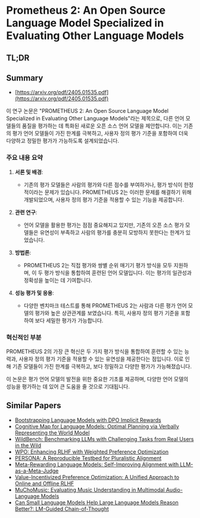 # Prometheus 2: An Open Source Language Model Specialized in Evaluating Other Language Models
## TL;DR
## Summary
- [https://arxiv.org/pdf/2405.01535.pdf](https://arxiv.org/pdf/2405.01535.pdf)

이 연구 논문은 "PROMETHEUS 2: An Open Source Language Model Specialized in Evaluating Other Language Models"라는 제목으로, 다른 언어 모델들의 품질을 평가하는 데 특화된 새로운 오픈 소스 언어 모델을 제안합니다. 이는 기존의 평가 언어 모델들이 가진 한계를 극복하고, 사용자 정의 평가 기준을 포함하여 더욱 다양하고 정밀한 평가가 가능하도록 설계되었습니다.

### 주요 내용 요약

1. **서론 및 배경**:
   - 기존의 평가 모델들은 사람의 평가와 다른 점수를 부여하거나, 평가 방식이 한정적이라는 문제가 있습니다. PROMETHEUS 2는 이러한 문제를 해결하기 위해 개발되었으며, 사용자 정의 평가 기준을 적용할 수 있는 기능을 제공합니다.

2. **관련 연구**:
   - 언어 모델을 활용한 평가는 점점 중요해지고 있지만, 기존의 오픈 소스 평가 모델들은 유연성이 부족하고 사람의 평가를 충분히 모방하지 못한다는 한계가 있었습니다.

3. **방법론**:
   - PROMETHEUS 2는 직접 평가와 쌍별 순위 매기기 평가 방식을 모두 지원하며, 이 두 평가 방식을 통합하여 훈련된 언어 모델입니다. 이는 평가의 일관성과 정확성을 높이는 데 기여합니다.

4. **성능 평가 및 응용**:
   - 다양한 벤치마크 테스트를 통해 PROMETHEUS 2는 사람과 다른 평가 언어 모델의 평가와 높은 상관관계를 보였습니다. 특히, 사용자 정의 평가 기준을 포함하여 보다 세밀한 평가가 가능합니다.

### 혁신적인 부분
PROMETHEUS 2의 가장 큰 혁신은 두 가지 평가 방식을 통합하여 훈련할 수 있는 능력과, 사용자 정의 평가 기준을 적용할 수 있는 유연성을 제공한다는 점입니다. 이로 인해 기존 모델들이 가진 한계를 극복하고, 보다 정밀하고 다양한 평가가 가능해졌습니다.

이 논문은 평가 언어 모델의 발전을 위한 중요한 기초를 제공하며, 다양한 언어 모델의 성능을 평가하는 데 있어 큰 도움을 줄 것으로 기대됩니다.

## Similar Papers
- [Bootstrapping Language Models with DPO Implicit Rewards](2406.09760.md)
- [Cognitive Map for Language Models: Optimal Planning via Verbally Representing the World Model](2406.15275.md)
- [WildBench: Benchmarking LLMs with Challenging Tasks from Real Users in the Wild](2406.04770.md)
- [WPO: Enhancing RLHF with Weighted Preference Optimization](2406.11827.md)
- [PERSONA: A Reproducible Testbed for Pluralistic Alignment](2407.17387.md)
- [Meta-Rewarding Language Models: Self-Improving Alignment with LLM-as-a-Meta-Judge](2407.19594.md)
- [Value-Incentivized Preference Optimization: A Unified Approach to Online and Offline RLHF](2405.19320.md)
- [MuChoMusic: Evaluating Music Understanding in Multimodal Audio-Language Models](2408.01337.md)
- [Can Small Language Models Help Large Language Models Reason Better?: LM-Guided Chain-of-Thought](2404.03414.md)
